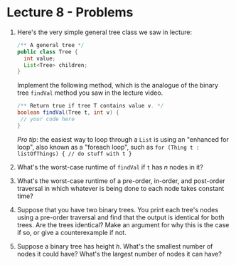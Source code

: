 # Lecture 8 - Problems

1. Here's the very simple general tree class we saw in lecture:

   ```java
   /** A general tree */
   public class Tree {
     int value;
     List<Tree> children;
   }
   ```

   Implement the following method, which is the analogue of the binary tree `findVal` method you saw in the lecture video.

   ```java
   /** Return true if tree T contains value v. */
   boolean findVal(Tree t, int v) {
    // your code here 
   }
   ```

   *Pro tip*: the easiest way to loop through a `List` is using an "enhanced for loop", also known as a "foreach loop", such as `for (Thing t : listOfThings) { // do stuff with t }`

2. What's the worst-case runtime of `findVal` if `t` has $n$ nodes in it?

3. What's the worst-case runtime of a pre-order, in-order, and post-order traversal in which whatever is being done to each node takes constant time?

4. Suppose that you have two binary trees. You print each tree's nodes using a pre-order traversal and find that the output is identical for both trees. Are the trees identical? Make an argument for why this is the case if so, or give a counterexample if not.

5. Suppose a binary tree has height $h$. What's the smallest number of nodes it could have? What's the largest number of nodes it can have? 

